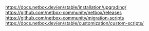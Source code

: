 
https://docs.netbox.dev/en/stable/installation/upgrading/
https://github.com/netbox-community/netbox/releases
https://github.com/netbox-community/migration-scripts
https://docs.netbox.dev/en/stable/customization/custom-scripts/
